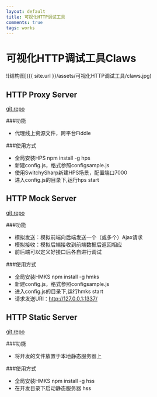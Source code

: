 ```yaml
---
layout: default
title: 可视化HTTP调试工具
comments: true
tags: works
---
```

# 可视化HTTP调试工具Claws

![结构图]({{ site.url }}/assets/可视化HTTP调试工具/claws.jpg)


## HTTP Proxy Server
[git repo](https://github.com/devWayne/hps.git)

###功能

- 代理线上资源文件，跨平台Fiddle

###使用方式

- 全局安装HPS npm install -g hps
- 新建config.js，格式参照configsample.js
- 使用SwitchySharp新建HPS场景，配置端口7000
- 进入config.js的目录下,运行hps start


## HTTP Mock Server
[git repo](https://github.com/devWayne/hmks.git)

###功能

- 模拟发送：模拟前端向后端发送一个（或多个）Ajax请求
- 模拟接收：模拟后端接收到前端数据后返回相应
- 前后端可以定义好接口后各自进行调试


###使用方式

- 全局安装HMKS npm install -g hmks
- 新建config.js，格式参照configsample.js
- 进入config.js的目录下,运行hmks start
- 请求发送URI：http://127.0.0.1:1337/



## HTTP Static Server
[git repo](https://github.com/devWayne/hss.git)

###功能

- 将开发的文件放置于本地静态服务器上

###使用方式

- 全局安装HMKS npm install -g hss
- 在开发目录下启动静态服务器 hss

